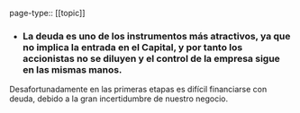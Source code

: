 page-type:: [[topic]]
- ### La deuda es uno de los instrumentos más atractivos, ya que no implica la entrada en el Capital, y por tanto los accionistas no se diluyen y el control de la empresa sigue en las mismas manos.

Desafortunadamente en las primeras etapas es difícil financiarse con deuda, debido a la gran incertidumbre de nuestro negocio.



